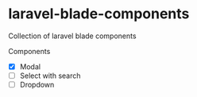 # laravel-blade-components
Collection of laravel blade components

Components
- [x] Modal
- [ ] Select with search
- [ ] Dropdown
